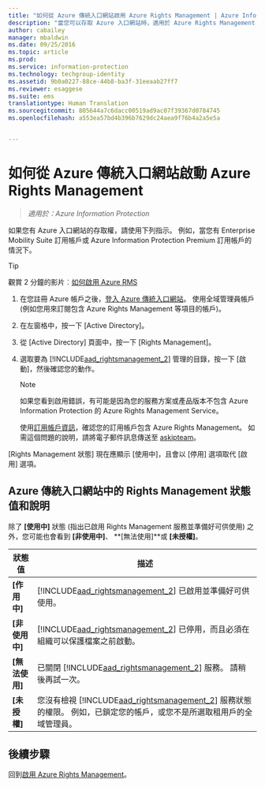 ```yaml
---
title: "如何從 Azure 傳統入口網站啟用 Azure Rights Management | Azure Information Protection"
description: "當您可以存取 Azure 入口網站時，適用於 Azure Rights Management Service 的啟用指示。 例如，當您有 Enterprise Mobility Suite 訂用帳戶或 Azure Information Protection Premium 訂用帳戶的情況下。"
author: cabailey
manager: mbaldwin
ms.date: 09/25/2016
ms.topic: article
ms.prod: 
ms.service: information-protection
ms.technology: techgroup-identity
ms.assetid: 9b0a0227-88ce-44b8-ba3f-31eeaab27ff7
ms.reviewer: esaggese
ms.suite: ems
translationtype: Human Translation
ms.sourcegitcommit: 805644a7c6dacc00519ad9ac07f39367d0784745
ms.openlocfilehash: a553ea57bd4b396b7629dc24aea9f76b4a2a5e5a


---
```


# 如何從 Azure 傳統入口網站啟動 Azure Rights Management

>*適用於：Azure Information Protection*


如果您有 Azure 入口網站的存取權，請使用下列指示。 例如，當您有 Enterprise Mobility Suite 訂用帳戶或 Azure Information Protection Premium 訂用帳戶的情況下。

> [!TIP]
> 觀賞 2 分鐘的影片︰[如何啟用 Azure RMS](https://channel9.msdn.com/series/pit-stop-enterprise-mobility-suite/activate-azure-rms)

1.  在您註冊 Azure 帳戶之後，[登入 Azure 傳統入口網站](http://go.microsoft.com/fwlink/p/?LinkID=275081)。 使用全域管理員帳戶 (例如您用來訂閱包含 Azure Rights Management 等項目的帳戶)。

2.  在左窗格中，按一下 [Active Directory]。

3.  從 [Active Directory] 頁面中，按一下 [Rights Management]。

4.  選取要為 [!INCLUDE[aad_rightsmanagement_2](../includes/aad_rightsmanagement_2_md.md)] 管理的目錄，按一下 [啟動]，然後確認您的動作。

    > [!NOTE]
    >如果您看到啟用錯誤，有可能是因為您的服務方案或產品版本不包含 Azure Information Protection 的 Azure Rights Management Service。
    >
    >使用[訂用帳戶資訊](https://go.microsoft.com/fwlink/?LinkId=827589)，確認您的訂用帳戶包含 Azure Rights Management。 如需這個問題的說明，請將電子郵件訊息傳送至 [askipteam](mailto:askipteam?subject=I%20cannot%20activate%20RMS)。


[Rights Management 狀態] 現在應顯示 [使用中]，且會以 [停用] 選項取代 [啟用] 選項。

## Azure 傳統入口網站中的 Rights Management 狀態值和說明
除了 **[使用中]** 狀態 (指出已啟用 Rights Management 服務並準備好可供使用) 之外，您可能也會看到 **[非使用中]**、 **[無法使用]**或 **[未授權]**。

|狀態值|描述|
|----------------|---------------|
|**[作用中]**|[!INCLUDE[aad_rightsmanagement_2](../includes/aad_rightsmanagement_2_md.md)] 已啟用並準備好可供使用。|
|**[非使用中]**|[!INCLUDE[aad_rightsmanagement_2](../includes/aad_rightsmanagement_2_md.md)] 已停用，而且必須在組織可以保護檔案之前啟動。|
|**[無法使用]**|已關閉 [!INCLUDE[aad_rightsmanagement_2](../includes/aad_rightsmanagement_2_md.md)] 服務。 請稍後再試一次。|
|**[未授權]**|您沒有檢視 [!INCLUDE[aad_rightsmanagement_2](../includes/aad_rightsmanagement_2_md.md)] 服務狀態的權限。 例如，已鎖定您的帳戶，或您不是所選取租用戶的全域管理員。|

## 後續步驟
回到[啟用 Azure Rights Management](activate-service.md)。


<!--HONumber=Sep16_HO4-->


